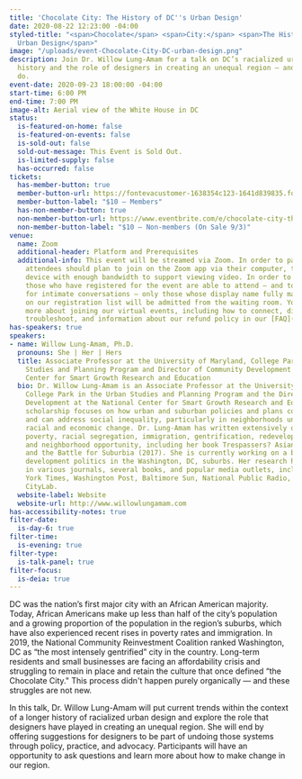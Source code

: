 ```yaml
---
title: 'Chocolate City: The History of DC''s Urban Design'
date: 2020-08-22 12:23:00 -04:00
styled-title: "<span>Chocolate</span> <span>City:</span> <span>The History of DC's
  Urban Design</span>"
image: "/uploads/event-Chocolate-City-DC-urban-design.png"
description: Join Dr. Willow Lung-Amam for a talk on DC’s racialized urban design
  history and the role of designers in creating an unequal region — and what we can
  do.
event-date: 2020-09-23 18:00:00 -04:00
start-time: 6:00 PM
end-time: 7:00 PM
image-alt: Aerial view of the White House in DC
status:
  is-featured-on-home: false
  is-featured-on-events: false
  is-sold-out: false
  sold-out-message: This Event is Sold Out.
  is-limited-supply: false
  has-occurred: false
tickets:
  has-member-button: true
  member-button-url: https://fontevacustomer-1638354c123-1641d839835.force.com/services/oauth2/authorize?client_id=3MVG9nthuDc9owbcOq7_07W.HriOQQPWTbMkrpOla.ajDQlTHf4_uby_mhwylcX.mJBU2O2SppTiZMS0J_HJd&response_type=code&redirect_uri=https://ikit.aiga.org/ikit_national_util/ikit-national-util-sso-redirect/&state=https%3A%2F%2Fdc.aiga.org%2Fevent%2Fchocolate-city-the-history-of-dcs-urban-design%2F%3Fredirect_source%3Deventbrite_register
  member-button-label: "$10 — Members"
  has-non-member-button: true
  non-member-button-url: https://www.eventbrite.com/e/chocolate-city-the-history-of-dcs-urban-design-tickets-117846555219
  non-member-button-label: "$10 — Non-members (On Sale 9/3)"
venue:
  name: Zoom
  additional-header: Platform and Prerequisites
  additional-info: This event will be streamed via Zoom. In order to participate fully,
    attendees should plan to join on the Zoom app via their computer, tablet, or mobile
    device with enough bandwidth to support viewing video. In order to ensure only
    those who have registered for the event are able to attend — and to create space
    for intimate conversations — only those whose display name fully matches the name
    on our registration list will be admitted from the waiting room. You can find
    more about joining our virtual events, including how to connect, directions to
    troubleshoot, and information about our refund policy in our [FAQ](/faqs/).
has-speakers: true
speakers:
- name: Willow Lung-Amam, Ph.D.
  pronouns: She | Her | Hers
  title: Associate Professor at the University of Maryland, College Park in the Urban
    Studies and Planning Program and Director of Community Development at the National
    Center for Smart Growth Research and Education
  bio: Dr. Willow Lung-Amam is an Associate Professor at the University of Maryland,
    College Park in the Urban Studies and Planning Program and the Director of Community
    Development at the National Center for Smart Growth Research and Education. Her
    scholarship focuses on how urban and suburban policies and plans contribute to
    and can address social inequality, particularly in neighborhoods undergoing rapid
    racial and economic change. Dr. Lung-Amam has written extensively on suburban
    poverty, racial segregation, immigration, gentrification, redevelopment politics,
    and neighborhood opportunity, including her book Trespassers? Asian Americans
    and the Battle for Suburbia (2017). She is currently working on a book on equitable
    development politics in the Washington, DC, suburbs. Her research has appeared
    in various journals, several books, and popular media outlets, including The New
    York Times, Washington Post, Baltimore Sun, National Public Radio, and Bloomberg’s
    CityLab.
  website-label: Website
  website-url: http://www.willowlungamam.com
has-accessibility-notes: true
filter-date:
  is-day-6: true
filter-time:
  is-evening: true
filter-type:
  is-talk-panel: true
filter-focus:
  is-deia: true
---
```


DC was the nation’s first major city with an African American majority. Today, African Americans make up less than half of the city’s population and a growing proportion of the population in the region’s suburbs, which have also experienced recent rises in poverty rates and immigration. In 2019, the National Community Reinvestment Coalition ranked Washington, DC as “the most intensely gentrified” city in the country. Long-term residents and small businesses are facing an affordability crisis and struggling to remain in place and retain the culture that once defined “the Chocolate City." This process didn't happen purely organically — and these struggles are not new.

In this talk, Dr. Willow Lung-Amam will put current trends within the context of a longer history of racialized urban design and explore the role that designers have played in creating an unequal region. She will end by offering suggestions for designers to be part of undoing those systems through policy, practice, and advocacy. Participants will have an opportunity to ask questions and learn more about how to make change in our region.
